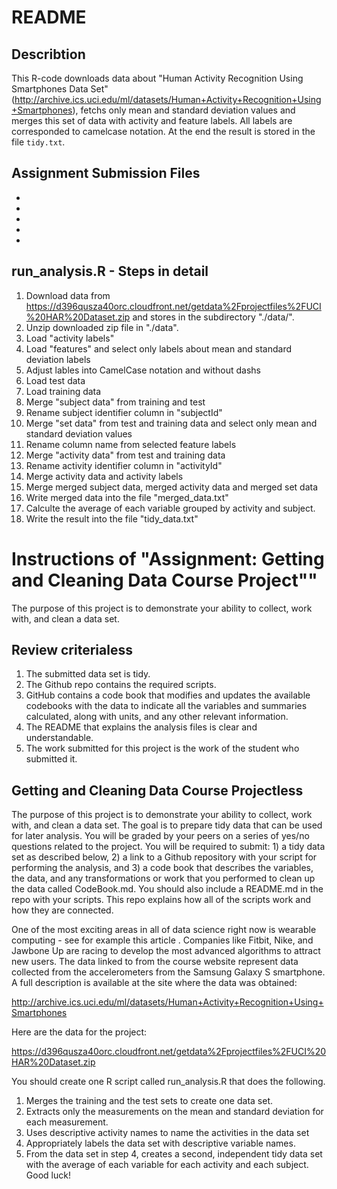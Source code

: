 # README
## Describtion
This R-code downloads data about "Human Activity Recognition Using Smartphones Data Set" (http://archive.ics.uci.edu/ml/datasets/Human+Activity+Recognition+Using+Smartphones), fetchs only mean and standard deviation values and merges this set of data with activity and feature labels. All labels are corresponded to camelcase notation. At the end the result is stored in the file `tidy.txt`.

## Assignment Submission Files
* [run_analysis.R]: (https://github.com/Krysek/Assignment---Getting-and-Cleaning-Data-Course-Project/blob/master/run_analysis.R)
* [CodeBook.md]: (https://github.com/Krysek/Assignment---Getting-and-Cleaning-Data-Course-Project/blob/master/CodeBook.md)
* [README.md]: (https://github.com/Krysek/Assignment---Getting-and-Cleaning-Data-Course-Project/blob/master/README.md)
* [merged_data.txt]: (https://github.com/Krysek/Assignment---Getting-and-Cleaning-Data-Course-Project/blob/master/merged_data.txt)
* [tidy_data.txt]: (https://github.com/Krysek/Assignment---Getting-and-Cleaning-Data-Course-Project/blob/master/tidy_data.txt)

## run_analysis.R - Steps in detail
1. Download data from https://d396qusza40orc.cloudfront.net/getdata%2Fprojectfiles%2FUCI%20HAR%20Dataset.zip and stores in the subdirectory "./data/".
2. Unzip downloaded zip file in "./data".
3. Load "activity labels"
4. Load "features" and select only labels about mean and standard deviation labels
5. Adjust lables into CamelCase notation and without dashs
6. Load test data
7. Load training data
8. Merge "subject data" from training and test
9. Rename subject identifier column in "subjectId"
10. Merge "set data" from test and training data and select only mean and standard deviation values
11. Rename column name from selected feature labels
12. Merge "activity data" from test and training data
13. Rename activity identifier column in "activityId"
14. Merge activity data and activity labels
15. Merge merged subject data, merged activity data and merged set data
16. Write merged data into the file "merged_data.txt"
17. Calculte the average of each variable grouped by activity and subject.
18. Write the result into the file "tidy_data.txt"


# Instructions of "Assignment: Getting and Cleaning Data Course Project""

The purpose of this project is to demonstrate your ability to collect, work with, and clean a data set.

## Review criterialess 
1. The submitted data set is tidy.
2. The Github repo contains the required scripts.
3. GitHub contains a code book that modifies and updates the available codebooks with the data to indicate all the variables and summaries calculated, along with units, and any other relevant information.
4. The README that explains the analysis files is clear and understandable.
5. The work submitted for this project is the work of the student who submitted it.

## Getting and Cleaning Data Course Projectless 
The purpose of this project is to demonstrate your ability to collect, work with, and clean a data set. The goal is to prepare tidy data that can be used for later analysis. You will be graded by your peers on a series of yes/no questions related to the project. You will be required to submit: 1) a tidy data set as described below, 2) a link to a Github repository with your script for performing the analysis, and 3) a code book that describes the variables, the data, and any transformations or work that you performed to clean up the data called CodeBook.md. You should also include a README.md in the repo with your scripts. This repo explains how all of the scripts work and how they are connected.

One of the most exciting areas in all of data science right now is wearable computing - see for example this article . Companies like Fitbit, Nike, and Jawbone Up are racing to develop the most advanced algorithms to attract new users. The data linked to from the course website represent data collected from the accelerometers from the Samsung Galaxy S smartphone. A full description is available at the site where the data was obtained:

http://archive.ics.uci.edu/ml/datasets/Human+Activity+Recognition+Using+Smartphones

Here are the data for the project:

https://d396qusza40orc.cloudfront.net/getdata%2Fprojectfiles%2FUCI%20HAR%20Dataset.zip

You should create one R script called run_analysis.R that does the following.

1. Merges the training and the test sets to create one data set.
2. Extracts only the measurements on the mean and standard deviation for each measurement.
3. Uses descriptive activity names to name the activities in the data set
4. Appropriately labels the data set with descriptive variable names.
5. From the data set in step 4, creates a second, independent tidy data set with the average of each variable for each activity and each subject.
Good luck!
